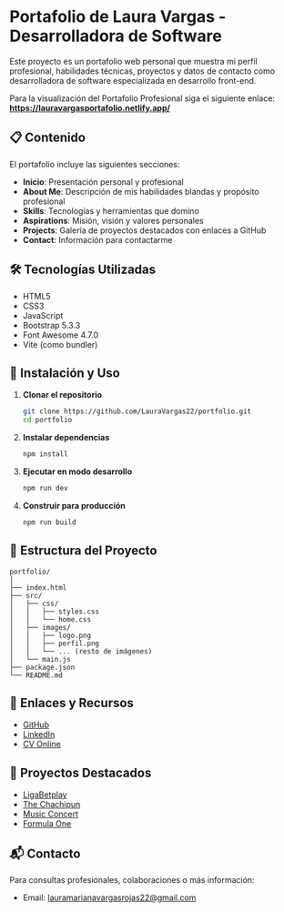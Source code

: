 # Portafolio de Laura Vargas - Desarrolladora de Software

Este proyecto es un portafolio web personal que muestra mi perfil profesional, habilidades técnicas, proyectos y datos de contacto como desarrolladora de software especializada en desarrollo front-end.

Para la visualización del Portafolio Profesional siga el siguiente enlace:
**https://lauravargasportafolio.netlify.app/**

## 📋 Contenido

El portafolio incluye las siguientes secciones:
- **Inicio**: Presentación personal y profesional
- **About Me**: Descripción de mis habilidades blandas y propósito profesional
- **Skills**: Tecnologías y herramientas que domino
- **Aspirations**: Misión, visión y valores personales
- **Projects**: Galería de proyectos destacados con enlaces a GitHub
- **Contact**: Información para contactarme

## 🛠️ Tecnologías Utilizadas

- HTML5
- CSS3
- JavaScript
- Bootstrap 5.3.3
- Font Awesome 4.7.0
- Vite (como bundler)

## 🚀 Instalación y Uso

1. **Clonar el repositorio**
   ```bash
   git clone https://github.com/LauraVargas22/portfolio.git
   cd portfolio
   ```

2. **Instalar dependencias**
   ```bash
   npm install
   ```

3. **Ejecutar en modo desarrollo**
   ```bash
   npm run dev
   ```

4. **Construir para producción**
   ```bash
   npm run build
   ```

## 📁 Estructura del Proyecto

```
portfolio/
│
├── index.html
├── src/
│   ├── css/
│   │   ├── styles.css
│   │   └── home.css
│   ├── images/
│   │   ├── logo.png
│   │   ├── perfil.png
│   │   └── ... (resto de imágenes)
│   └── main.js
├── package.json
└── README.md
```

## 🔗 Enlaces y Recursos

- [GitHub](https://github.com/LauraVargas22)
- [LinkedIn](https://www.linkedin.com/in/laura-vargas2209s/)
- [CV Online](https://www.canva.com/design/DAGUDJUzZno/siniobSBlmfb5RhCsQ7Vzg/edit)

## 📂 Proyectos Destacados

- [LigaBetplay](https://github.com/LauraVargas22/LigaBetplay)
- [The Chachipun](https://github.com/LauraVargas22/ProyectoThe-Chachipun_PythonVargasLaura)
- [Music Concert](https://github.com/LauraVargas22/VargasLaura_ProyectoConcertCSS)
- [Formula One](https://github.com/Omarjr33/projectf1.git)

## 📬 Contacto

Para consultas profesionales, colaboraciones o más información:
- Email: [lauramarianavargasrojas22@gmail.com](mailto:lauramarianavargasrojas22@gmail.com)

